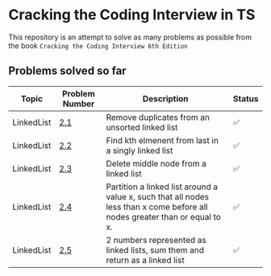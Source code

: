 # Cracking the Coding Interview in TS

This repository is an attempt to solve as many problems as possible from the book `Cracking the Coding Interview 6th Edition`

## Problems solved so far

| Topic      | Problem Number                               | Description                                                                                                                 | Status |
| ---------- | -------------------------------------------- | --------------------------------------------------------------------------------------------------------------------------- | ------ |
| LinkedList | [2.1](./linked-list/2.1/removeDuplicates.ts) | Remove duplicates from an unsorted linked list                                                                              | ✅     |
| LinkedList | [2.2](./linked-list/2.2/kthToLast.ts)        | Find kth elmenent from last in a singly linked list                                                                         | ✅     |
| LinkedList | [2.3](./linked-list/2.3/deleteMiddleNode.ts) | Delete middle node from a linked list                                                                                       | ✅     |
| LinkedList | [2.4](./linked-list/2.4/partition.ts)        | Partition a linked list around a value x, such that all nodes less than x come before all nodes greater than or equal to x. | ✅     |
| LinkedList | [2.5](./linked-list/2.5/sumLists.ts)         | 2 numbers represented as linked lists, sum them and return as a linked list                                                 | ✅     |
